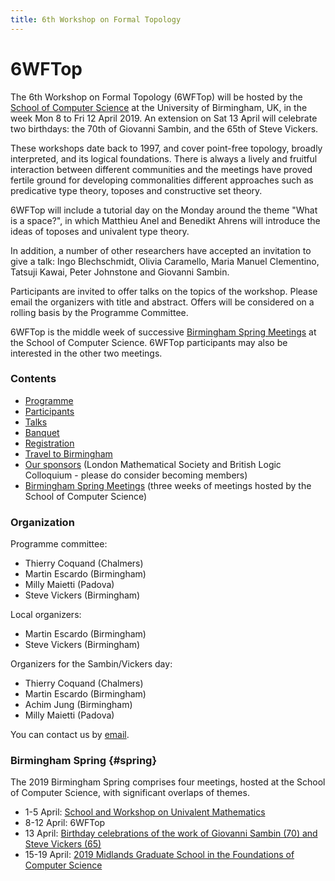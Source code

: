 ```yaml
---
title: 6th Workshop on Formal Topology
---
```


6WFTop
======

The 6th Workshop on Formal Topology (6WFTop) will be hosted by the
[School of Computer Science](https://www.cs.bham.ac.uk/)
at the University of Birmingham, UK, in the week Mon 8 to Fri 12 April 2019.
An extension on Sat 13 April will celebrate two birthdays:
the 70th of Giovanni Sambin, and the 65th of Steve Vickers.

These workshops  date back to 1997, and cover point-free topology, broadly interpreted, and its logical foundations. There is always a lively and fruitful interaction between different communities and the meetings have proved fertile ground for developing commonalities different approaches such as predicative type theory, toposes and constructive set theory.

6WFTop will include a tutorial day on the Monday around the theme "What is a space?", in which Matthieu Anel and Benedikt Ahrens will introduce the ideas of toposes and univalent type theory.

In addition, a number of other researchers have accepted an invitation to give a talk: Ingo Blechschmidt, Olivia Caramello, Maria Manuel Clementino, Tatsuji Kawai, Peter Johnstone and Giovanni Sambin.

Participants are invited to offer talks on the topics of the workshop. Please email the organizers with title and abstract. Offers will be considered on a rolling basis by the Programme Committee.

6WFTop is the middle week of successive [Birmingham Spring Meetings](#spring) at the School of Computer Science. 6WFTop participants may also be interested in the other two meetings.


### Contents

* [Programme](programme)
* [Participants](participants)
* [Talks](talks)
* [Banquet](banquet)
* [Registration](registration)
* [Travel to Birmingham](travel)
* [Our sponsors](sponsors) (London Mathematical Society and British Logic Colloquium - please do consider becoming members)
* [Birmingham Spring Meetings](#spring) (three weeks of meetings hosted by the School of Computer Science)


### Organization

Programme committee:

* Thierry Coquand (Chalmers)
* Martin Escardo (Birmingham)
* Milly Maietti (Padova)
* Steve Vickers (Birmingham)

Local organizers:

* Martin Escardo (Birmingham)
* Steve Vickers (Birmingham)

Organizers for the Sambin/Vickers day:

* Thierry Coquand (Chalmers)
* Martin Escardo (Birmingham)
* Achim Jung (Birmingham)
* Milly Maietti (Padova)

You can contact us by [email](mailto:s.j.vickers@cs.bham.ac.uk).

### Birmingham Spring {#spring}

The 2019 Birmingham Spring comprises four meetings, hosted at the School of Computer Science,
with significant overlaps of themes.

* 1-5 April: [School and Workshop on Univalent Mathematics](https://unimath.github.io/bham2019/)
* 8-12 April: 6WFTop
* 13 April: [Birthday celebrations of the work of Giovanni Sambin (70) and Steve Vickers (65)](./programme#sambinvickers)
* 15-19 April: [2019 Midlands Graduate School in the Foundations of Computer Science](http://www.cs.nott.ac.uk/MGS/)
 

